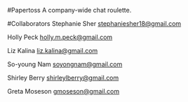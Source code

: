 #Papertoss
A company-wide chat roulette. 

#Collaborators 
Stephanie Sher
stephaniesher18@gmail.com

Holly Peck 
holly.m.peck@gmail.com

Liz Kalina
liz.kalina@gmail.com

So-young Nam
soyongnam@gmail.com

Shirley Berry
shirleylberry@gmail.com

Greta Moseson
gmoseson@gmail.com